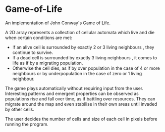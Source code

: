 # Game-of-Life

An implementation of John Conway's Game of Life.

A 2D array represents a collection of cellular automata which live and die when certain conditions are met:

- If an alive cell is surrounded by exactly 2 or 3 living neighbours , they continue to survive.
- If a dead cell is surrounded by exactly 3 living neighbours , it comes to life as if by a migrating population.
- Otherwise the cell dies, as if by over population in the case of 4 or more neighbours or by underpopulation in the case of zero or 1 living neighbour.

The game plays automatically without requiring input from the user. Interesting patterns and emergent properties can be observed as populations rise and fall over time, as if battling over resources. They can migrate around the map and even stabilise in their own areas until invaded by other cells.

The user decides the number of cells and size of each cell in pixels before running the program.
